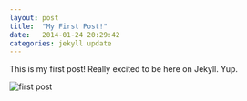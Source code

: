 ```yaml
---
layout: post
title:  "My First Post!"
date:   2014-01-24 20:29:42
categories: jekyll update
---
```


This is my first post! Really excited to be here on Jekyll. Yup.

![first post](http://www.bubblews.com/assets/images/news/1664569794_1388818434.jpg)